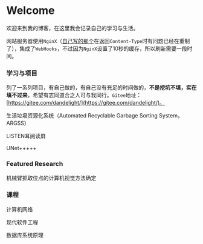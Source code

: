 # Welcome

欢迎来到我的博客，在这里我会记录自己的学习与生活。

网站服务器使用`NginX`（[自己写的那个](https://gitee.com/dandelight/enging/)在返回`Content-Type`时有问题已经在重制了），集成了`WebHooks`，不过因为`NginX`设置了10秒的缓存，所以刷新需要一段时间。

### 学习与项目

列了一系列项目，有自己做的，有自己没有充足的时间做的，**不是挖坑不填，实在填不过来**，希望有志同道合之人可与我同行。`Gitee`地址：[https://gitee.com/dandelight/](https://gitee.com/dandelight/)。

生活垃圾资源化系统（Automated Recyclable Garbage Sorting System，ARGSS）

LISTEN耳阅读屏

UNet+++++

### Featured Research

机械臂抓取位点的计算机视觉方法确定

### 课程

计算机网络

现代软件工程

数据库系统原理

